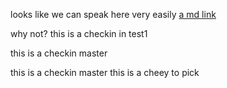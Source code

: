 looks like we can speak here very easily
[a md link](mano.md)

why not?
this is a checkin in test1

this is a checkin master

this is a checkin master
this is a cheey to pick

